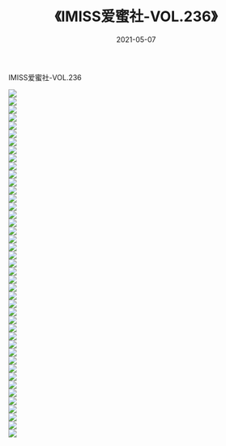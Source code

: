 ﻿---
layout: post
title:  《IMISS爱蜜社-VOL.236》
date:   2021-05-07
img: http://img.660000.xyz/Sharelink/网络美图/2021/IMISS爱蜜社-VOL.236/000.jpg
categories: [美女, 清纯, 唯美]
---

IMISS爱蜜社-VOL.236

  ![](http://img.660000.xyz/Sharelink/网络美图/2021/IMISS爱蜜社-VOL.236/001.jpg) <br> ![](http://img.660000.xyz/Sharelink/网络美图/2021/IMISS爱蜜社-VOL.236/002.jpg) <br> ![](http://img.660000.xyz/Sharelink/网络美图/2021/IMISS爱蜜社-VOL.236/003.jpg) <br> ![](http://img.660000.xyz/Sharelink/网络美图/2021/IMISS爱蜜社-VOL.236/004.jpg) <br> ![](http://img.660000.xyz/Sharelink/网络美图/2021/IMISS爱蜜社-VOL.236/005.jpg) <br> ![](http://img.660000.xyz/Sharelink/网络美图/2021/IMISS爱蜜社-VOL.236/006.jpg) <br> ![](http://img.660000.xyz/Sharelink/网络美图/2021/IMISS爱蜜社-VOL.236/007.jpg) <br> ![](http://img.660000.xyz/Sharelink/网络美图/2021/IMISS爱蜜社-VOL.236/008.jpg) <br> ![](http://img.660000.xyz/Sharelink/网络美图/2021/IMISS爱蜜社-VOL.236/009.jpg) <br> ![](http://img.660000.xyz/Sharelink/网络美图/2021/IMISS爱蜜社-VOL.236/010.jpg) <br> ![](http://img.660000.xyz/Sharelink/网络美图/2021/IMISS爱蜜社-VOL.236/011.jpg) <br> ![](http://img.660000.xyz/Sharelink/网络美图/2021/IMISS爱蜜社-VOL.236/012.jpg) <br> ![](http://img.660000.xyz/Sharelink/网络美图/2021/IMISS爱蜜社-VOL.236/013.jpg) <br> ![](http://img.660000.xyz/Sharelink/网络美图/2021/IMISS爱蜜社-VOL.236/014.jpg) <br> ![](http://img.660000.xyz/Sharelink/网络美图/2021/IMISS爱蜜社-VOL.236/015.jpg) <br> ![](http://img.660000.xyz/Sharelink/网络美图/2021/IMISS爱蜜社-VOL.236/016.jpg) <br> ![](http://img.660000.xyz/Sharelink/网络美图/2021/IMISS爱蜜社-VOL.236/017.jpg) <br> ![](http://img.660000.xyz/Sharelink/网络美图/2021/IMISS爱蜜社-VOL.236/018.jpg) <br> ![](http://img.660000.xyz/Sharelink/网络美图/2021/IMISS爱蜜社-VOL.236/019.jpg) <br> ![](http://img.660000.xyz/Sharelink/网络美图/2021/IMISS爱蜜社-VOL.236/020.jpg) <br> ![](http://img.660000.xyz/Sharelink/网络美图/2021/IMISS爱蜜社-VOL.236/021.jpg) <br> ![](http://img.660000.xyz/Sharelink/网络美图/2021/IMISS爱蜜社-VOL.236/022.jpg) <br> ![](http://img.660000.xyz/Sharelink/网络美图/2021/IMISS爱蜜社-VOL.236/023.jpg) <br> ![](http://img.660000.xyz/Sharelink/网络美图/2021/IMISS爱蜜社-VOL.236/024.jpg) <br> ![](http://img.660000.xyz/Sharelink/网络美图/2021/IMISS爱蜜社-VOL.236/025.jpg) <br> ![](http://img.660000.xyz/Sharelink/网络美图/2021/IMISS爱蜜社-VOL.236/026.jpg) <br> ![](http://img.660000.xyz/Sharelink/网络美图/2021/IMISS爱蜜社-VOL.236/027.jpg) <br> ![](http://img.660000.xyz/Sharelink/网络美图/2021/IMISS爱蜜社-VOL.236/028.jpg) <br> ![](http://img.660000.xyz/Sharelink/网络美图/2021/IMISS爱蜜社-VOL.236/029.jpg) <br> ![](http://img.660000.xyz/Sharelink/网络美图/2021/IMISS爱蜜社-VOL.236/030.jpg) <br> ![](http://img.660000.xyz/Sharelink/网络美图/2021/IMISS爱蜜社-VOL.236/031.jpg) <br> ![](http://img.660000.xyz/Sharelink/网络美图/2021/IMISS爱蜜社-VOL.236/032.jpg) <br> ![](http://img.660000.xyz/Sharelink/网络美图/2021/IMISS爱蜜社-VOL.236/033.jpg) <br> ![](http://img.660000.xyz/Sharelink/网络美图/2021/IMISS爱蜜社-VOL.236/034.jpg) <br> ![](http://img.660000.xyz/Sharelink/网络美图/2021/IMISS爱蜜社-VOL.236/035.jpg) <br> ![](http://img.660000.xyz/Sharelink/网络美图/2021/IMISS爱蜜社-VOL.236/036.jpg) <br> ![](http://img.660000.xyz/Sharelink/网络美图/2021/IMISS爱蜜社-VOL.236/037.jpg) <br> ![](http://img.660000.xyz/Sharelink/网络美图/2021/IMISS爱蜜社-VOL.236/038.jpg) <br> ![](http://img.660000.xyz/Sharelink/网络美图/2021/IMISS爱蜜社-VOL.236/039.jpg) <br> ![](http://img.660000.xyz/Sharelink/网络美图/2021/IMISS爱蜜社-VOL.236/040.jpg) <br> ![](http://img.660000.xyz/Sharelink/网络美图/2021/IMISS爱蜜社-VOL.236/041.jpg) <br> ![](http://img.660000.xyz/Sharelink/网络美图/2021/IMISS爱蜜社-VOL.236/042.jpg) <br> ![](http://img.660000.xyz/Sharelink/网络美图/2021/IMISS爱蜜社-VOL.236/043.jpg) <br>